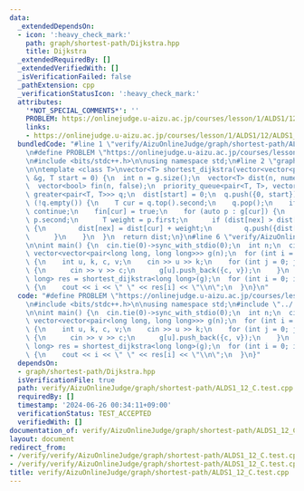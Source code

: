 ```yaml
---
data:
  _extendedDependsOn:
  - icon: ':heavy_check_mark:'
    path: graph/shortest-path/Dijkstra.hpp
    title: Dijkstra
  _extendedRequiredBy: []
  _extendedVerifiedWith: []
  _isVerificationFailed: false
  _pathExtension: cpp
  _verificationStatusIcon: ':heavy_check_mark:'
  attributes:
    '*NOT_SPECIAL_COMMENTS*': ''
    PROBLEM: https://onlinejudge.u-aizu.ac.jp/courses/lesson/1/ALDS1/12/ALDS1_12_C
    links:
    - https://onlinejudge.u-aizu.ac.jp/courses/lesson/1/ALDS1/12/ALDS1_12_C
  bundledCode: "#line 1 \"verify/AizuOnlineJudge/graph/shortest-path/ALDS1_12_C.test.cpp\"\
    \n#define PROBLEM \"https://onlinejudge.u-aizu.ac.jp/courses/lesson/1/ALDS1/12/ALDS1_12_C\"\
    \n#include <bits/stdc++.h>\n\nusing namespace std;\n#line 2 \"graph/shortest-path/Dijkstra.hpp\"\
    \n\ntemplate <class T>\nvector<T> shortest_dijkstra(vector<vector<pair<T, T>>>\
    \ &g, T start = 0) {\n  int n = g.size();\n  vector<T> dist(n, numeric_limits<T>::max());\n\
    \  vector<bool> fin(n, false);\n  priority_queue<pair<T, T>, vector<pair<T, T>>,\
    \ greater<pair<T, T>>> q;\n  dist[start] = 0;\n  q.push({0, start});\n\n  while\
    \ (!q.empty()) {\n    T cur = q.top().second;\n    q.pop();\n    if (fin[cur])\
    \ continue;\n    fin[cur] = true;\n    for (auto p : g[cur]) {\n      T nex =\
    \ p.second;\n      T weight = p.first;\n      if (dist[nex] > dist[cur] + weight)\
    \ {\n        dist[nex] = dist[cur] + weight;\n        q.push({dist[nex], nex});\n\
    \      }\n    }\n  }\n  return dist;\n}\n#line 6 \"verify/AizuOnlineJudge/graph/shortest-path/ALDS1_12_C.test.cpp\"\
    \n\nint main() {\n  cin.tie(0)->sync_with_stdio(0);\n  int n;\n  cin >> n;\n \
    \ vector<vector<pair<long long, long long>>> g(n);\n  for (int i = 0; i < n; i++)\
    \ {\n    int u, k, c, v;\n    cin >> u >> k;\n    for (int j = 0; j < k; j++)\
    \ {\n      cin >> v >> c;\n      g[u].push_back({c, v});\n    }\n  }\n  vector<long\
    \ long> res = shortest_dijkstra<long long>(g);\n  for (int i = 0; i < n; i++)\
    \ {\n    cout << i << \" \" << res[i] << \"\\n\";\n  }\n}\n"
  code: "#define PROBLEM \"https://onlinejudge.u-aizu.ac.jp/courses/lesson/1/ALDS1/12/ALDS1_12_C\"\
    \n#include <bits/stdc++.h>\n\nusing namespace std;\n#include \"../../../../graph/shortest-path/Dijkstra.hpp\"\
    \n\nint main() {\n  cin.tie(0)->sync_with_stdio(0);\n  int n;\n  cin >> n;\n \
    \ vector<vector<pair<long long, long long>>> g(n);\n  for (int i = 0; i < n; i++)\
    \ {\n    int u, k, c, v;\n    cin >> u >> k;\n    for (int j = 0; j < k; j++)\
    \ {\n      cin >> v >> c;\n      g[u].push_back({c, v});\n    }\n  }\n  vector<long\
    \ long> res = shortest_dijkstra<long long>(g);\n  for (int i = 0; i < n; i++)\
    \ {\n    cout << i << \" \" << res[i] << \"\\n\";\n  }\n}"
  dependsOn:
  - graph/shortest-path/Dijkstra.hpp
  isVerificationFile: true
  path: verify/AizuOnlineJudge/graph/shortest-path/ALDS1_12_C.test.cpp
  requiredBy: []
  timestamp: '2024-06-26 00:34:11+09:00'
  verificationStatus: TEST_ACCEPTED
  verifiedWith: []
documentation_of: verify/AizuOnlineJudge/graph/shortest-path/ALDS1_12_C.test.cpp
layout: document
redirect_from:
- /verify/verify/AizuOnlineJudge/graph/shortest-path/ALDS1_12_C.test.cpp
- /verify/verify/AizuOnlineJudge/graph/shortest-path/ALDS1_12_C.test.cpp.html
title: verify/AizuOnlineJudge/graph/shortest-path/ALDS1_12_C.test.cpp
---
```

